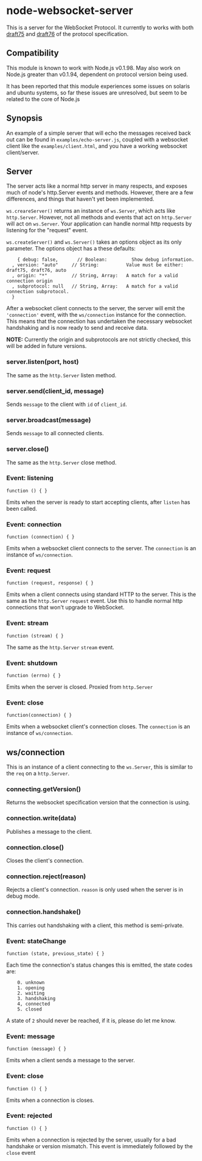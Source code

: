 # node-websocket-server #

This is a server for the WebSocket Protocol. It currently to works
with both [draft75](http://tools.ietf.org/html/draft-hixie-thewebsocketprotocol-75) and [draft76](http://www.whatwg.org/specs/web-socket-protocol/) of the protocol specification.

## Compatibility ##

This module is known to work with Node.js v0.1.98. May also work on Node.js greater than v0.1.94, dependent on protocol version being used.

It has been reported that this module experiences some issues on solaris and ubuntu systems, so far these issues are unresolved, but seem to be related to the core of Node.js

## Synopsis ##

An example of a simple server that will echo the messages received back out can be found in `examples/echo-server.js`, coupled with a websocket client like the `examples/client.html`, and you have a working websocket client/server.

## Server ##

The server acts like a normal http server in many respects, and exposes much of node's http.Server events and 
methods. However, there are a few differences, and things that haven't yet been implemented.

`ws.creareServer()` returns an instance of `ws.Server`, which acts like `http.Server`. However, not all methods 
and events that act on `http.Server` will act on `ws.Server`.  Your application can handle normal http requests by listening for the "request" event. 

`ws.createServer()` and `ws.Server()` takes an options object as its only parameter. The options object has a these
defaults:

		{ debug: false,       // Boolean:         Show debug information.
	  , version: "auto"     // String:          Value must be either: draft75, draft76, auto
	  , origin: "*"         // String, Array:   A match for a valid connection origin
	  , subprotocol: null   // String, Array:   A match for a valid connection subprotocol.
	  }

After a websocket client connects to the server, the server will emit the `'connection'` event, with the `ws/connection`
instance for the connection. This means that the connection has undertaken the necessary websocket handshaking and 
is now ready to send and receive data.

**NOTE:** Currently the origin and subprotocols are not strictly checked, this will be added in future versions.

### server.listen(port, host) ###

The same as the `http.Server` listen method.

### server.send(client_id, message) ###

Sends `message` to the client with `id` of `client_id`.

### server.broadcast(message) ###

Sends `message` to all connected clients.

### server.close() ###

The same as the `http.Server` close method.

### Event: listening ###

`function () { }`

Emits when the server is ready to start accepting clients, after `listen` has been called.

### Event: connection ###

`function (connection) { }`

Emits when a websocket client connects to the server. The `connection` is an instance of `ws/connection`.

### Event: request ###

`function (request, response) { }`

Emits when a client connects using standard HTTP to the server.
This is the same as the `http.Server` `request` event.
Use this to handle normal http connections that won't upgrade to WebSocket.

### Event: stream ###

`function (stream) { }`

The same as the `http.Server` `stream` event.

### Event: shutdown ###

`function (errno) { }`

Emits when the server is closed. Proxied from `http.Server`

### Event: close ###

`function(connection) { }`

Emits when a websocket client's connection closes. The `connection` is an instance of `ws/connection`.

## ws/connection ##

This is an instance of a client connecting to the `ws.Server`, this is similar to the `req` on a `http.Server`.

### connecting.getVersion() ###

Returns the websocket specification version that the connection is using.

### connection.write(data) ###

Publishes a message to the client.

### connection.close() ###

Closes the client's connection.

### connection.reject(reason) ###

Rejects a client's connection. `reason` is only used when the server is in debug mode.

### connection.handshake() ###

This carries out handshaking with a client, this method is semi-private.

### Event: stateChange ###

`function (state, previous_state) { }`

Each time the connection's status changes this is emitted, the state codes are:

		0. unknown
		1. opening
		2. waiting
		3. handshaking
		4, connected
		5. closed
		
A state of `2` should never be reached, if it is, please do let me know.

### Event: message ###

`function (message) { }`

Emits when a client sends a message to the server.

### Event: close ###

`function () { }`

Emits when a connection is closes.

### Event: rejected ###

`function () { }`

Emits when a connection is rejected by the server, usually for a bad handshake or version mismatch. This event is immediately followed by the `close` event

